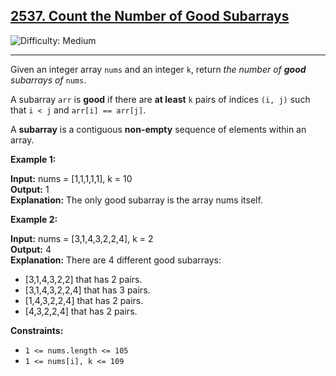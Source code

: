 ## [2537\. Count the Number of Good Subarrays](https://leetcode.com/problems/count-the-number-of-good-subarrays)

![Difficulty: Medium](https://img.shields.io/badge/Difficulty-Medium-orange)

---

Given an integer array `nums` and an integer `k`, return _the number of **good** subarrays of_ `nums`.

A subarray `arr` is **good** if there are **at least** `k` pairs of indices `(i, j)` such that `i < j` and `arr[i] == arr[j]`.

A **subarray** is a contiguous **non-empty** sequence of elements within an array.

**Example 1:**

**Input:** nums = \[1,1,1,1,1\], k = 10\
**Output:** 1\
**Explanation:** The only good subarray is the array nums itself.

**Example 2:**

**Input:** nums = \[3,1,4,3,2,2,4\], k = 2\
**Output:** 4\
**Explanation:** There are 4 different good subarrays:

- \[3,1,4,3,2,2\] that has 2 pairs.
- \[3,1,4,3,2,2,4\] that has 3 pairs.
- \[1,4,3,2,2,4\] that has 2 pairs.
- \[4,3,2,2,4\] that has 2 pairs.

**Constraints:**

- `1 <= nums.length <= 105`
- `1 <= nums[i], k <= 109`

